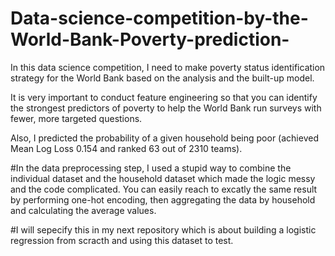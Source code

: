 # Data-science-competition-by-the-World-Bank-Poverty-prediction-

In this data science competition, I need to make poverty status identification strategy for the World Bank based on the analysis and the built-up model.

It is very important to conduct feature engineering so that you can identify the strongest predictors of poverty to help the World Bank run surveys with fewer, more targeted questions.

Also, I predicted the probability of a given household being poor (achieved Mean Log Loss 0.154 and ranked 63 out of 2310 teams).


#In the data preprocessing step, I used a stupid way to combine the individual dataset and the household dataset which made the logic messy and the code complicated. You can easily reach to excatly the same result by performing one-hot encoding, then aggregating the data by household and calculating the average values.

#I will sepecify this in my next repository which is about building a logistic regression from scracth and using this dataset to test.
